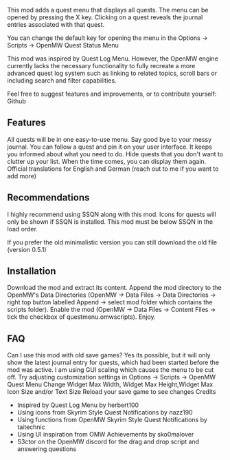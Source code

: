 This mod adds a quest menu that displays all quests. The menu can be opened by pressing the X key. Clicking on a quest reveals the journal entries associated with that quest.

You can change the default key for opening the menu in the Options -> Scripts -> OpenMW Quest Status Menu

This mod was inspired by Quest Log Menu. However, the OpenMW engine currently lacks the necessary functionality to fully recreate a more advanced quest log system such as linking to related topics, scroll bars or including search and filter capabilities.

Feel free to suggest features and improvements, or to contribute yourself: Github

## Features ##

All quests will be in one easy-to-use menu. Say good bye to your messy journal.
You can follow a quest and pin it on your user interface. It keeps you informed about what you need to do.
Hide quests that you don't want to clutter up your list. When the time comes, you can display them again.
Official translations for English and German (reach out to me if you want to add more)

## Recommendations ##

I highly recommend using SSQN along with this mod. Icons for quests will only be shown if SSQN is installed. This mod must be below SSQN in the load order.

If you prefer the old minimalistic version you can still download the old file (version 0.5.1)

## Installation ##

Download the mod and extract its content.
Append the mod directory to the OpenMW's Data Directories (OpenMW -> Data Files -> Data Directories -> right top button labelled Append -> select mod folder which contains the scripts folder).
Enable the mod (OpenMW -> Data Files -> Content Files -> tick the checkbox of questmenu.omwscripts).
Enjoy.

## FAQ ##

Can I use this mod with old save games?
Yes its possible, but it will only show the latest journal entry for quests, which had been started before the mod was active.
I am using GUI scaling which causes the menu to be cut off.
Try adjusting customization settings in Options -> Scripts -> OpenMW Quest Menu
Change Widget Max Width, Widget Max Height,Widget Max Icon Size and/or Text Size
Reload your save game to see changes
Credits

- Inspired by Quest Log Menu by herbert100
- Using icons from Skyrim Style Quest Notifications by nazz190
- Using functions from OpenMW Skyrim Style Quest Notifications by taitechnic
- Using UI inspiration from OMW Achievements by sko0malover
- S3ctor on the OpenMW discord for the drag and drop script and answering questions
